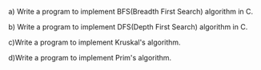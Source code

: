 a) Write a program to implement BFS(Breadth First Search) algorithm in C.

b) Write a program to implement DFS(Depth First Search) algorithm in C.

c)Write a program to implement Kruskal's algorithm.

d)Write a program to implement Prim's algorithm.
